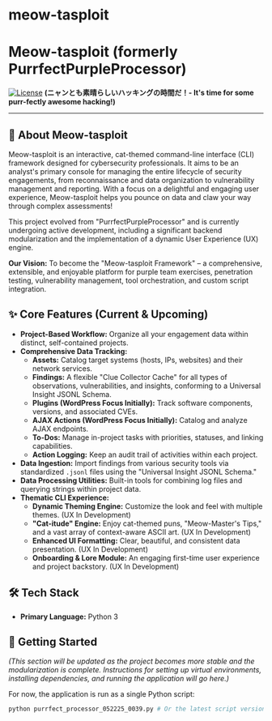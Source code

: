 # meow-tasploit
# Meow-tasploit (formerly PurrfectPurpleProcessor)

[![License](https://img.shields.io/badge/License-To%20Be%20Determined-blue.svg)](https://opensource.org/licenses/alphabetical) **(ニャンとも素晴らしいハッキングの時間だ！- It's time for some purr-fectly awesome hacking!)**

---

## 🐾 About Meow-tasploit

Meow-tasploit is an interactive, cat-themed command-line interface (CLI) framework designed for cybersecurity professionals. It aims to be an analyst's primary console for managing the entire lifecycle of security engagements, from reconnaissance and data organization to vulnerability management and reporting. With a focus on a delightful and engaging user experience, Meow-tasploit helps you pounce on data and claw your way through complex assessments!

This project evolved from "PurrfectPurpleProcessor" and is currently undergoing active development, including a significant backend modularization and the implementation of a dynamic User Experience (UX) engine.

**Our Vision:** To become the "Meow-tasploit Framework" – a comprehensive, extensible, and enjoyable platform for purple team exercises, penetration testing, vulnerability management, tool orchestration, and custom script integration.

## ✨ Core Features (Current & Upcoming)

* **Project-Based Workflow:** Organize all your engagement data within distinct, self-contained projects.
* **Comprehensive Data Tracking:**
    * **Assets:** Catalog target systems (hosts, IPs, websites) and their network services.
    * **Findings:** A flexible "Clue Collector Cache" for all types of observations, vulnerabilities, and insights, conforming to a Universal Insight JSONL Schema.
    * **Plugins (WordPress Focus Initially):** Track software components, versions, and associated CVEs.
    * **AJAX Actions (WordPress Focus Initially):** Catalog and analyze AJAX endpoints.
    * **To-Dos:** Manage in-project tasks with priorities, statuses, and linking capabilities.
    * **Action Logging:** Keep an audit trail of activities within each project.
* **Data Ingestion:** Import findings from various security tools via standardized `.jsonl` files using the "Universal Insight JSONL Schema."
* **Data Processing Utilities:** Built-in tools for combining log files and querying strings within project data.
* **Thematic CLI Experience:**
    * **Dynamic Theming Engine:** Customize the look and feel with multiple themes. (UX In Development)
    * **"Cat-itude" Engine:** Enjoy cat-themed puns, "Meow-Master's Tips," and a vast array of context-aware ASCII art. (UX In Development)
    * **Enhanced UI Formatting:** Clear, beautiful, and consistent data presentation. (UX In Development)
    * **Onboarding & Lore Module:** An engaging first-time user experience and project backstory. (UX In Development)

## 🛠️ Tech Stack

* **Primary Language:** Python 3

## 🚀 Getting Started

*(This section will be updated as the project becomes more stable and the modularization is complete. Instructions for setting up virtual environments, installing dependencies, and running the application will go here.)*

For now, the application is run as a single Python script:
```bash
python purrfect_processor_052225_0039.py # Or the latest script version
